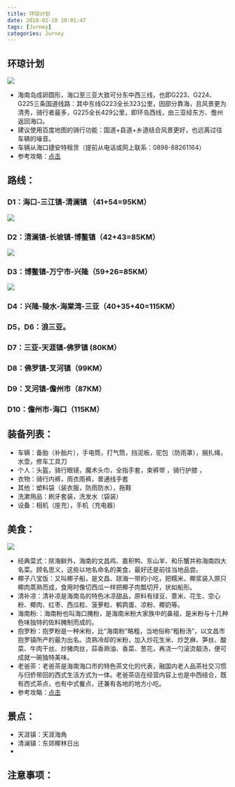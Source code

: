 ```yaml
---
title: 环琼计划
date: 2018-02-10 10:01:47
tags: [Jurney]
categories: Jurney
---
```


## 环琼计划  
![](/images/jurney/hainan/DraggedImage.png)
- 海南岛成卵圆形，海口至三亚大致可分东中西三线，也即G223、G224、G225三条国道线路：其中东线G223全长323公里，因部分靠海，且风景更为清秀，骑行者最多，G225全长429公里，即环岛西线，由三亚经东方、儋州返回海口。
- 建议使用百度地图的骑行功能：国道+县道+乡道结合风景更好，也远离过往车辆的噪音。
- 车辆从海口捷安特租赁（提前从电话或网上联系：0898-88261164）
- 参考攻略：[点击](http://www.biketo.com/tour/25193.html)
## 路线：
### D1：海口-三江镇-清澜镇 （41+54=95KM）

![](/images/jurney/hainan/DraggedImage-1.png)

### D2：清澜镇-长坡镇-博鳌镇（42+43=85KM）
![](/images/jurney/hainan/DraggedImage-2.png)

### D3：博鳌镇-万宁市-兴隆（59+26=85KM）
![](/images/jurney/hainan/DraggedImage-3.png)

### D4：兴隆-陵水-海棠湾-三亚（40+35+40=115KM）
### D5，D6：浪三亚。
### D7：三亚-天涯镇-佛罗镇 (80KM）
### D8：佛罗镇-叉河镇（99KM）
### D9：叉河镇-儋州市（87KM）
### D10：儋州市-海口（115KM）

## 装备列表：
- 车辆：备胎（补胎片），手电筒，打气筒，挡泥板，驼包（防雨罩），捆扎绳，水壶，修车工具刀
- 个人：头盔，骑行眼镜，魔术头巾，全指手套，束裤带 ，骑行护膝 ，
- 衣物：骑行内裤，雨衣雨裤，普通线手套
- 其他：塑料袋（装衣服，防雨防水），拖鞋
- 洗漱用品：刷牙套装，洗发水（袋装）
- 设备：相机（座充），手机（充电器）

## 美食：
![](/images/jurney/hainan/DraggedImage-4.png)

- 经典菜式：除海鲜外，海南的文昌鸡、嘉积鸭、东山羊、和乐蟹并称海南四大名菜。顾名思义，这些以地名命名的美食，最好还是前往当地品尝。
- 椰子八宝饭：又叫椰子船，是文昌、琼海一带的小吃，把糯米、椰浆装入原只椰肉蒸熟而成，食用时像切西瓜一样把椰子肉瓢切开，状如船形。
- 清补凉：清补凉是海南岛的特色冰凉甜品，原料有绿豆、薏米、花生、空心粉、椰肉、红枣、西瓜粒、菠萝粒、鹌鹑蛋、凉粉、椰奶等。
- 海南粉:：海南粉也叫海口腌粉，是海南米粉大家族中的鼻祖，是米粉与十几种色味独特的佐料腌制而成的。
- 抱罗粉：抱罗粉是一种米粉，比“海南粉”略粗，当地俗称“粗粉汤”，以文昌市抱罗镇所产的最为出名。烫熟冷却的米粉，加入炒花生米、炒芝麻、笋丝、酸菜、牛肉干丝、炒猪肉丝，蒜香熟油、香菜、葱花，再浇一勺滚烫靓汤，便可成就一碗独特美味。
- 老爸茶：老爸茶是海南海口市的特色茶文化的代表，融国内老人品茶社交习惯与归侨带回的西式生活方式为一体。老爸茶店在经营内容上也是中西结合，既有西式茶点，也有中式餐点，还兼有各地的地方小吃。
- 参考攻略：[点击](http://www.biketo.com/tour/25161.html)

## 景点：
- 天涯镇：天涯海角
- 清澜镇：东郊椰林日出
- 

## 注意事项：

